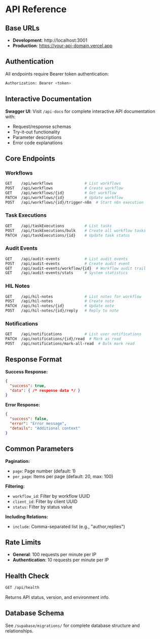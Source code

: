 # API Reference

## Base URLs

- **Development**: http://localhost:3001
- **Production**: https://your-api-domain.vercel.app

## Authentication

All endpoints require Bearer token authentication:
```bash
Authorization: Bearer <token>
```

## Interactive Documentation

**Swagger UI**: Visit `/api-docs` for complete interactive API documentation with:
- Request/response schemas
- Try-it-out functionality  
- Parameter descriptions
- Error code explanations

## Core Endpoints

### Workflows
```bash
GET    /api/workflows              # List workflows
POST   /api/workflows              # Create workflow
GET    /api/workflows/{id}         # Get workflow
PATCH  /api/workflows/{id}         # Update workflow
POST   /api/workflows/{id}/trigger-n8n  # Start n8n execution
```

### Task Executions
```bash
GET    /api/taskExecutions         # List tasks
POST   /api/taskExecutions/bulk    # Create all workflow tasks
PATCH  /api/taskExecutions/{id}    # Update task status
```

### Audit Events
```bash
GET    /api/audit-events           # List audit events
POST   /api/audit-events           # Create audit event
GET    /api/audit-events/workflow/{id}  # Workflow audit trail
GET    /api/audit-events/stats     # System statistics
```

### HIL Notes  
```bash
GET    /api/hil-notes              # List notes for workflow
POST   /api/hil-notes              # Create note
PATCH  /api/hil-notes/{id}         # Update note
POST   /api/hil-notes/{id}/reply   # Reply to note
```

### Notifications
```bash
GET    /api/notifications          # List user notifications
PATCH  /api/notifications/{id}/read  # Mark as read
POST   /api/notifications/mark-all-read  # Bulk mark read
```

## Response Format

**Success Response:**
```json
{
  "success": true,
  "data": { /* response data */ }
}
```

**Error Response:**
```json
{
  "success": false,
  "error": "Error message",
  "details": "Additional context"
}
```

## Common Parameters

**Pagination:**
- `page`: Page number (default: 1)
- `per_page`: Items per page (default: 20, max: 100)

**Filtering:**
- `workflow_id`: Filter by workflow UUID
- `client_id`: Filter by client UUID  
- `status`: Filter by status value

**Including Relations:**
- `include`: Comma-separated list (e.g., "author,replies")

## Rate Limits

- **General**: 100 requests per minute per IP
- **Authentication**: 10 requests per minute per IP

## Health Check

```bash
GET /api/health
```

Returns API status, version, and environment info.

## Database Schema

See `/supabase/migrations/` for complete database structure and relationships.